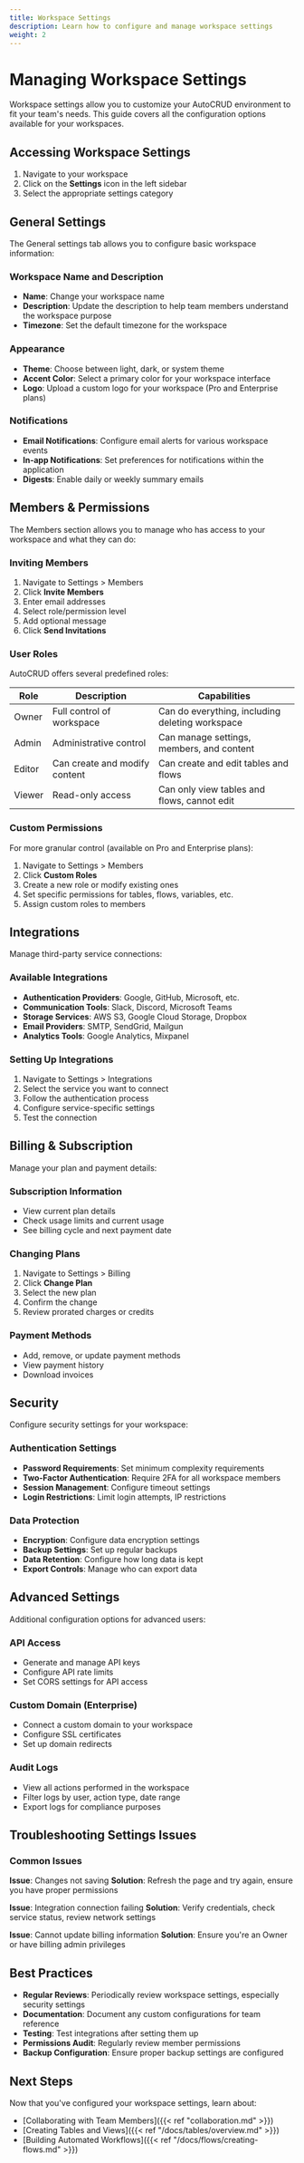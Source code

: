 ```yaml
---
title: Workspace Settings
description: Learn how to configure and manage workspace settings
weight: 2
---
```


# Managing Workspace Settings

Workspace settings allow you to customize your AutoCRUD environment to fit your team's needs. This guide covers all the configuration options available for your workspaces.

## Accessing Workspace Settings

1. Navigate to your workspace
2. Click on the **Settings** icon in the left sidebar
3. Select the appropriate settings category

<!-- SETTINGS MENU SCREENSHOT -->
<!-- ![Settings Menu](/images/workspace-settings-menu.png) -->

## General Settings

The General settings tab allows you to configure basic workspace information:

### Workspace Name and Description

- **Name**: Change your workspace name
- **Description**: Update the description to help team members understand the workspace purpose
- **Timezone**: Set the default timezone for the workspace

### Appearance

- **Theme**: Choose between light, dark, or system theme
- **Accent Color**: Select a primary color for your workspace interface
- **Logo**: Upload a custom logo for your workspace (Pro and Enterprise plans)

### Notifications

- **Email Notifications**: Configure email alerts for various workspace events
- **In-app Notifications**: Set preferences for notifications within the application
- **Digests**: Enable daily or weekly summary emails

## Members & Permissions

The Members section allows you to manage who has access to your workspace and what they can do:

### Inviting Members

1. Navigate to Settings > Members
2. Click **Invite Members**
3. Enter email addresses
4. Select role/permission level
5. Add optional message
6. Click **Send Invitations**

<!-- INVITE MEMBERS SCREENSHOT -->
<!-- ![Invite Members Interface](/images/invite-members-interface.png) -->

### User Roles

AutoCRUD offers several predefined roles:

| Role   | Description                   | Capabilities                                    |
| ------ | ----------------------------- | ----------------------------------------------- |
| Owner  | Full control of workspace     | Can do everything, including deleting workspace |
| Admin  | Administrative control        | Can manage settings, members, and content       |
| Editor | Can create and modify content | Can create and edit tables and flows            |
| Viewer | Read-only access              | Can only view tables and flows, cannot edit     |

### Custom Permissions

For more granular control (available on Pro and Enterprise plans):

1. Navigate to Settings > Members
2. Click **Custom Roles**
3. Create a new role or modify existing ones
4. Set specific permissions for tables, flows, variables, etc.
5. Assign custom roles to members

## Integrations

Manage third-party service connections:

### Available Integrations

- **Authentication Providers**: Google, GitHub, Microsoft, etc.
- **Communication Tools**: Slack, Discord, Microsoft Teams
- **Storage Services**: AWS S3, Google Cloud Storage, Dropbox
- **Email Providers**: SMTP, SendGrid, Mailgun
- **Analytics Tools**: Google Analytics, Mixpanel

### Setting Up Integrations

1. Navigate to Settings > Integrations
2. Select the service you want to connect
3. Follow the authentication process
4. Configure service-specific settings
5. Test the connection

<!-- INTEGRATIONS SCREENSHOT -->
<!-- ![Integrations Panel](/images/integrations-panel.png) -->

## Billing & Subscription

Manage your plan and payment details:

### Subscription Information

- View current plan details
- Check usage limits and current usage
- See billing cycle and next payment date

### Changing Plans

1. Navigate to Settings > Billing
2. Click **Change Plan**
3. Select the new plan
4. Confirm the change
5. Review prorated charges or credits

### Payment Methods

- Add, remove, or update payment methods
- View payment history
- Download invoices

## Security

Configure security settings for your workspace:

### Authentication Settings

- **Password Requirements**: Set minimum complexity requirements
- **Two-Factor Authentication**: Require 2FA for all workspace members
- **Session Management**: Configure timeout settings
- **Login Restrictions**: Limit login attempts, IP restrictions

### Data Protection

- **Encryption**: Configure data encryption settings
- **Backup Settings**: Set up regular backups
- **Data Retention**: Configure how long data is kept
- **Export Controls**: Manage who can export data

## Advanced Settings

Additional configuration options for advanced users:

### API Access

- Generate and manage API keys
- Configure API rate limits
- Set CORS settings for API access

### Custom Domain (Enterprise)

- Connect a custom domain to your workspace
- Configure SSL certificates
- Set up domain redirects

### Audit Logs

- View all actions performed in the workspace
- Filter logs by user, action type, date range
- Export logs for compliance purposes

<!-- AUDIT LOGS SCREENSHOT -->
<!-- ![Audit Logs](/images/audit-logs.png) -->

## Troubleshooting Settings Issues

### Common Issues

**Issue**: Changes not saving
**Solution**: Refresh the page and try again, ensure you have proper permissions

**Issue**: Integration connection failing
**Solution**: Verify credentials, check service status, review network settings

**Issue**: Cannot update billing information
**Solution**: Ensure you're an Owner or have billing admin privileges

## Best Practices

- **Regular Reviews**: Periodically review workspace settings, especially security settings
- **Documentation**: Document any custom configurations for team reference
- **Testing**: Test integrations after setting them up
- **Permissions Audit**: Regularly review member permissions
- **Backup Configuration**: Ensure proper backup settings are configured

## Next Steps

Now that you've configured your workspace settings, learn about:

- [Collaborating with Team Members]({{< ref "collaboration.md" >}})
- [Creating Tables and Views]({{< ref "/docs/tables/overview.md" >}})
- [Building Automated Workflows]({{< ref "/docs/flows/creating-flows.md" >}})
